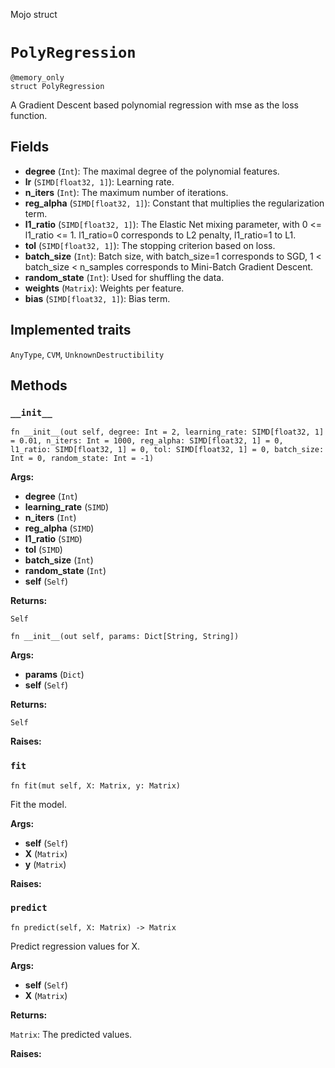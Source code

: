 Mojo struct

# `PolyRegression`

```mojo
@memory_only
struct PolyRegression
```

A Gradient Descent based polynomial regression with mse as the loss function.

## Fields

- **degree** (`Int`): The maximal degree of the polynomial features.
- **lr** (`SIMD[float32, 1]`): Learning rate.
- **n_iters** (`Int`): The maximum number of iterations.
- **reg_alpha** (`SIMD[float32, 1]`): Constant that multiplies the regularization term.
- **l1_ratio** (`SIMD[float32, 1]`): The Elastic Net mixing parameter, with 0 <= l1_ratio <= 1. l1_ratio=0 corresponds to L2 penalty, l1_ratio=1 to L1.
- **tol** (`SIMD[float32, 1]`): The stopping criterion based on loss.
- **batch_size** (`Int`): Batch size, with batch_size=1 corresponds to SGD, 1 < batch_size < n_samples corresponds to Mini-Batch Gradient Descent.
- **random_state** (`Int`): Used for shuffling the data.
- **weights** (`Matrix`): Weights per feature.
- **bias** (`SIMD[float32, 1]`): Bias term.

## Implemented traits

`AnyType`, `CVM`, `UnknownDestructibility`

## Methods

### `__init__`

```mojo
fn __init__(out self, degree: Int = 2, learning_rate: SIMD[float32, 1] = 0.01, n_iters: Int = 1000, reg_alpha: SIMD[float32, 1] = 0, l1_ratio: SIMD[float32, 1] = 0, tol: SIMD[float32, 1] = 0, batch_size: Int = 0, random_state: Int = -1)
```

**Args:**

- **degree** (`Int`)
- **learning_rate** (`SIMD`)
- **n_iters** (`Int`)
- **reg_alpha** (`SIMD`)
- **l1_ratio** (`SIMD`)
- **tol** (`SIMD`)
- **batch_size** (`Int`)
- **random_state** (`Int`)
- **self** (`Self`)

**Returns:**

`Self`

```mojo
fn __init__(out self, params: Dict[String, String])
```

**Args:**

- **params** (`Dict`)
- **self** (`Self`)

**Returns:**

`Self`

**Raises:**

### `fit`

```mojo
fn fit(mut self, X: Matrix, y: Matrix)
```

Fit the model.

**Args:**

- **self** (`Self`)
- **X** (`Matrix`)
- **y** (`Matrix`)

**Raises:**

### `predict`

```mojo
fn predict(self, X: Matrix) -> Matrix
```

Predict regression values for X.

**Args:**

- **self** (`Self`)
- **X** (`Matrix`)

**Returns:**

`Matrix`: The predicted values.

**Raises:**



